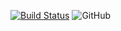[![Build Status](https://travis-ci.com/stevensim226/test-travisci.svg?branch=master)](https://travis-ci.com/stevensim226/test-travisci)
![GitHub](https://img.shields.io/github/license/stevensim226/test-travisci)